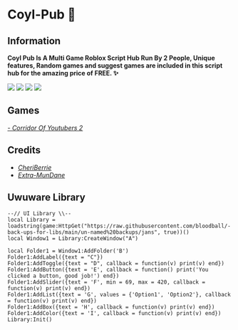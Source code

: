 # Coyl-Pub 🎉
## Information

**Coyl Pub Is A Multi Game Roblox Script Hub Run By 2 People, Unique features, Random games and suggest games are included in this script hub for the amazing price of FREE. ✨**

![](https://img.shields.io/github/followers/CheriBerrie?color=red&logo=github&style=for-the-badge) ![](https://img.shields.io/badge/Contributors-2-blue?style=for-the-badge&logo=github) ![](https://img.shields.io/github/stars/CheriBerrie/Coyl-Pub?color=critical&logo=github&style=for-the-badge) ![](https://img.shields.io/badge/Last%20Updated-February%202nd%202022-green?style=for-the-badge&logo=roblox)

## Games
*[- Corridor Of Youtubers 2](https://www.roblox.com/games/6083203018/Christmas-Corridor-Of-Youtubers-2)*
## Credits
- *[CheriBerrie](https://github.com/CheriBerrie)*
- *[Extra-MunDane](https://github.com/Extra-Mundane)*

## Uwuware Library
```
--// UI Library \\--
local Library = loadstring(game:HttpGet("https://raw.githubusercontent.com/bloodball/-back-ups-for-libs/main/un-named%20backups/jans", true))()
local Window1 = Library:CreateWindow("A")

local Folder1 = Window1:AddFolder('B')
Folder1:AddLabel({text = "C"})
Folder1:AddToggle({text = "D", callback = function(v) print(v) end})
Folder1:AddButton({text = 'E', callback = function() print('You clicked a button, good job!') end})
Folder1:AddSlider({text = 'F', min = 69, max = 420, callback = function(v) print(v) end})
Folder1:AddList({text = 'G', values = {'Option1', 'Option2'}, callback = function(v) print(v) end})
Folder1:AddBox({text = 'H', callback = function(v) print(v) end})
Folder1:AddColor({text = 'I', callback = function(v) print(v) end})
Library:Init()
```
